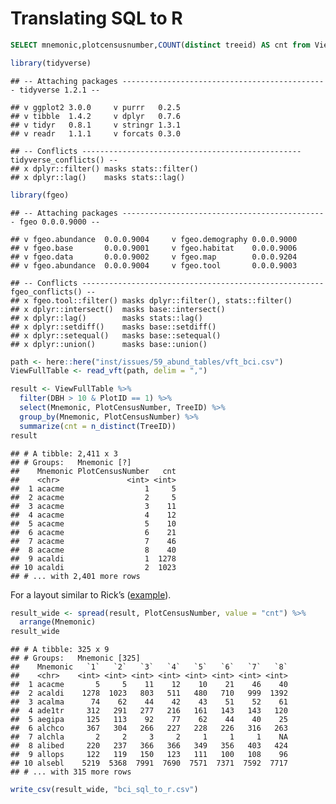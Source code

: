 Translating SQL to R
================

``` sql
SELECT mnemonic,plotcensusnumber,COUNT(distinct treeid) AS cnt from ViewFullTable WHERE dbh>=10  and plotid=1 GROUP BY mnemonic, plotcensusnumber;
```

``` r
library(tidyverse)
```

    ## -- Attaching packages ---------------------------------------------- tidyverse 1.2.1 --

    ## v ggplot2 3.0.0     v purrr   0.2.5
    ## v tibble  1.4.2     v dplyr   0.7.6
    ## v tidyr   0.8.1     v stringr 1.3.1
    ## v readr   1.1.1     v forcats 0.3.0

    ## -- Conflicts ------------------------------------------------- tidyverse_conflicts() --
    ## x dplyr::filter() masks stats::filter()
    ## x dplyr::lag()    masks stats::lag()

``` r
library(fgeo)
```

    ## -- Attaching packages ---------------------------------------------- fgeo 0.0.0.9000 --

    ## v fgeo.abundance  0.0.0.9004     v fgeo.demography 0.0.0.9000
    ## v fgeo.base       0.0.0.9001     v fgeo.habitat    0.0.0.9006
    ## v fgeo.data       0.0.0.9002     v fgeo.map        0.0.0.9204
    ## v fgeo.abundance  0.0.0.9004     v fgeo.tool       0.0.0.9003

    ## -- Conflicts ------------------------------------------------------ fgeo_conflicts() --
    ## x fgeo.tool::filter() masks dplyr::filter(), stats::filter()
    ## x dplyr::intersect()  masks base::intersect()
    ## x dplyr::lag()        masks stats::lag()
    ## x dplyr::setdiff()    masks base::setdiff()
    ## x dplyr::setequal()   masks base::setequal()
    ## x dplyr::union()      masks base::union()

``` r
path <- here::here("inst/issues/59_abund_tables/vft_bci.csv")
ViewFullTable <- read_vft(path, delim = ",")

result <- ViewFullTable %>% 
  filter(DBH > 10 & PlotID == 1) %>% 
  select(Mnemonic, PlotCensusNumber, TreeID) %>% 
  group_by(Mnemonic, PlotCensusNumber) %>% 
  summarize(cnt = n_distinct(TreeID))
result
```

    ## # A tibble: 2,411 x 3
    ## # Groups:   Mnemonic [?]
    ##    Mnemonic PlotCensusNumber   cnt
    ##    <chr>               <int> <int>
    ##  1 acacme                  1     5
    ##  2 acacme                  2     5
    ##  3 acacme                  3    11
    ##  4 acacme                  4    12
    ##  5 acacme                  5    10
    ##  6 acacme                  6    21
    ##  7 acacme                  7    46
    ##  8 acacme                  8    40
    ##  9 acaldi                  1  1278
    ## 10 acaldi                  2  1023
    ## # ... with 2,401 more rows

For a layout similar to Rick’s
([example](https://forestgeo.si.edu/bci-abundance-all-tree-species-50-ha-plot-1982-2005-trees)).

``` r
result_wide <- spread(result, PlotCensusNumber, value = "cnt") %>% 
  arrange(Mnemonic)
result_wide
```

    ## # A tibble: 325 x 9
    ## # Groups:   Mnemonic [325]
    ##    Mnemonic   `1`   `2`   `3`   `4`   `5`   `6`   `7`   `8`
    ##    <chr>    <int> <int> <int> <int> <int> <int> <int> <int>
    ##  1 acacme       5     5    11    12    10    21    46    40
    ##  2 acaldi    1278  1023   803   511   480   710   999  1392
    ##  3 acalma      74    62    44    42    43    51    52    61
    ##  4 ade1tr     312   291   277   216   161   143   143   120
    ##  5 aegipa     125   113    92    77    62    44    40    25
    ##  6 alchco     367   304   266   227   228   226   316   263
    ##  7 alchla       2     2     3     2     1     1     1    NA
    ##  8 alibed     220   237   366   366   349   356   403   424
    ##  9 allops     122   119   150   123   111   100   108    96
    ## 10 alsebl    5219  5368  7991  7690  7571  7371  7592  7717
    ## # ... with 315 more rows

``` r
write_csv(result_wide, "bci_sql_to_r.csv")
```
